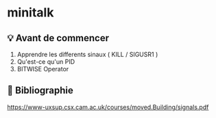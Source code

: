 # minitalk

## 💡 Avant de commencer

1) Apprendre les differents sinaux ( KILL / SIGUSR1 )
2) Qu'est-ce qu'un PID
3) BITWISE Operator

## 🔖 Bibliographie 

https://www-uxsup.csx.cam.ac.uk/courses/moved.Building/signals.pdf
